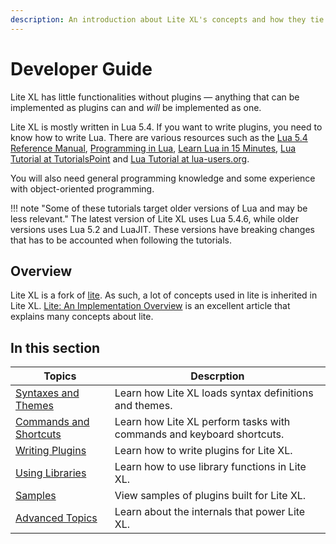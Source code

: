 ```yaml
---
description: An introduction about Lite XL's concepts and how they tie in to plugin development.
---
```


# Developer Guide

Lite XL has little functionalities without plugins — anything that can be implemented as plugins can
and _will_ be implemented as one.

Lite XL is mostly written in Lua 5.4.
If you want to write plugins, you need to know how to write Lua.
There are various resources such as the [Lua 5.4 Reference Manual][1], [Programming in Lua][2],
[Learn Lua in 15 Minutes][3], [Lua Tutorial at TutorialsPoint][4] and [Lua Tutorial at lua-users.org][5].

You will also need general programming knowledge and some experience with object-oriented programming.

!!! note "Some of these tutorials target older versions of Lua and may be less relevant."
    The latest version of Lite XL uses Lua 5.4.6, while older versions uses Lua 5.2
    and LuaJIT.
    These versions have breaking changes that has to be accounted when following the tutorials.

## Overview

Lite XL is a fork of [lite][6].
As such, a lot of concepts used in lite is inherited in Lite XL.
[Lite: An Implementation Overview][7] is an excellent article that explains many concepts about lite.

## In this section

| Topics                      | Descrption
| ------                      | ----------
| [Syntaxes and Themes][8]    | Learn how Lite XL loads syntax definitions and themes.
| [Commands and Shortcuts][9] | Learn how Lite XL perform tasks with commands and keyboard shortcuts.
| [Writing Plugins][10]       | Learn how to write plugins for Lite XL.
| [Using Libraries][11]       | Learn how to use library functions in Lite XL.
| [Samples][12]               | View samples of plugins built for Lite XL.
| [Advanced Topics][13]       | Learn about the internals that power Lite XL.


[1]:  https://www.lua.org/manual/5.4/
[2]:  https://www.lua.org/pil/
[3]:  https://tylerneylon.com/a/learn-lua/
[4]:  http://www.tutorialspoint.com/lua/lua_overview.htm
[5]:  http://lua-users.org/wiki/LuaTutorial
[6]:  https://github.com/rxi/lite
[7]:  https://rxi.github.io/lite_an_implementation_overview.html
[8]:  ./syntaxes-and-themes/index.md
[9]:  ./commands-and-shortcuts/index.md
[10]: ./writing-plugins/index.md
[11]: ./using-libraries/index.md
[12]: ./samples/index.md
[13]: ./advanced-topics/index.md
